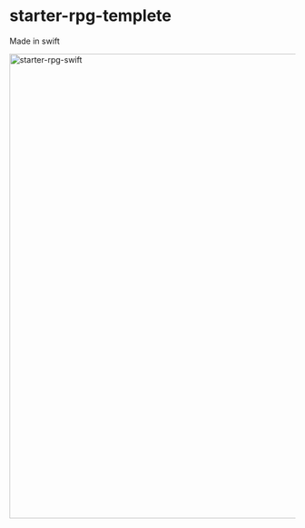 # starter-rpg-templete
Made in swift

<img width="818" alt="starter-rpg-swift" src="https://cloud.githubusercontent.com/assets/15604902/15236358/a4a5f1b4-1891-11e6-8291-a54ef811082d.png">

